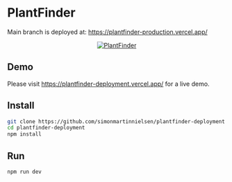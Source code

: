 # PlantFinder

Main branch is deployed at: https://plantfinder-production.vercel.app/

<p align="center">
    <a href="https://plantfinder-deployment.vercel.app/">
        <img src="https://i.imgur.com/WcnHtDQ.png" alt="PlantFinder" />
    </a>
</p>

## Demo

Please visit https://plantfinder-deployment.vercel.app/ for a live demo.

## Install

```bash
git clone https://github.com/simonmartinnielsen/plantfinder-deployment
cd plantfinder-deployment
npm install
```

## Run

```bash
npm run dev
```
